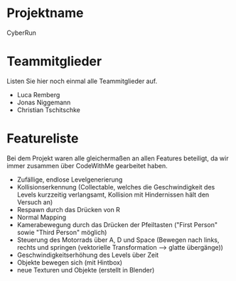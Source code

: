 # Projektname
CyberRun

# Teammitglieder
Listen Sie hier noch einmal alle Teammitglieder auf.
- Luca Remberg
- Jonas Niggemann
- Christian Tschitschke

# Featureliste
Bei dem Projekt waren alle gleichermaßen an allen Features beteiligt, da wir immer zusammen über CodeWithMe gearbeitet haben.

- Zufällige, endlose Levelgenerierung
- Kollisionserkennung (Collectable, welches die Geschwindigkeit des Levels kurzzeitig verlangsamt, Kollision mit Hindernissen hält den Versuch an)
- Respawn durch das Drücken von R
- Normal Mapping
- Kamerabewegung durch das Drücken der Pfeiltasten ("First Person" sowie "Third Person" möglich)
- Steuerung des Motorrads über A, D und Space (Bewegen nach links, rechts und springen (vektorielle Transformation --> glatte übergänge))
- Geschwindigkeitserhöhung des Levels über Zeit
- Objekte bewegen sich (mit Hintbox)
- neue Texturen und Objekte (erstellt in Blender)
